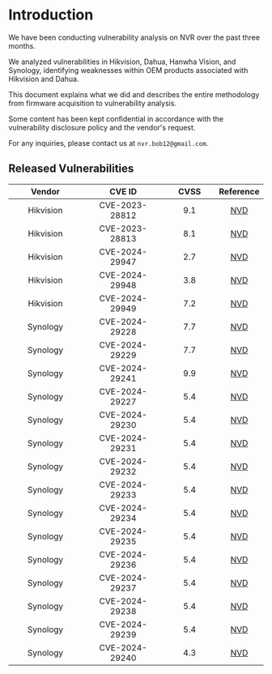 # Introduction

We have been conducting vulnerability analysis on NVR over the past three months.

We analyzed vulnerabilities in Hikvision, Dahua, Hanwha Vision, and Synology, identifying weaknesses within OEM products associated with Hikvision and Dahua.



This document explains what we did and describes the entire methodology from firmware acquisition to vulnerability analysis.

Some content has been kept confidential in accordance with the vulnerability disclosure policy and the vendor's request.



For any inquiries, please contact us at `nvr.bob12@gmail.com`.



## Released Vulnerabilities

<table data-full-width="false"><thead><tr><th width="200" align="center">Vendor</th><th width="259" align="center">CVE ID</th><th width="131.50000000000003" align="center">CVSS</th><th align="center">Reference</th></tr></thead><tbody><tr><td align="center">Hikvision</td><td align="center">CVE-2023-28812</td><td align="center">9.1</td><td align="center"><a href="https://nvd.nist.gov/vuln/detail/CVE-2023-28812">NVD</a></td></tr><tr><td align="center">Hikvision</td><td align="center">CVE-2023-28813</td><td align="center">8.1</td><td align="center"><a href="https://nvd.nist.gov/vuln/detail/CVE-2023-28813">NVD</a></td></tr><tr><td align="center">Hikvision</td><td align="center">CVE-2024-29947</td><td align="center">2.7</td><td align="center"><a href="https://nvd.nist.gov/vuln/detail/CVE-2024-29947">NVD</a></td></tr><tr><td align="center">Hikvision</td><td align="center">CVE-2024-29948</td><td align="center">3.8</td><td align="center"><a href="https://nvd.nist.gov/vuln/detail/CVE-2024-29948">NVD</a></td></tr><tr><td align="center">Hikvision</td><td align="center">CVE-2024-29949</td><td align="center">7.2</td><td align="center"><a href="https://nvd.nist.gov/vuln/detail/CVE-2024-29949">NVD</a></td></tr><tr><td align="center">Synology</td><td align="center">CVE-2024-29228</td><td align="center">7.7</td><td align="center"><a href="https://nvd.nist.gov/vuln/detail/CVE-2024-29228">NVD</a></td></tr><tr><td align="center">Synology</td><td align="center">CVE-2024-29229</td><td align="center">7.7</td><td align="center"><a href="https://nvd.nist.gov/vuln/detail/CVE-2024-29229">NVD</a></td></tr><tr><td align="center">Synology</td><td align="center">CVE-2024-29241</td><td align="center">9.9</td><td align="center"><a href="https://nvd.nist.gov/vuln/detail/CVE-2024-29241">NVD</a></td></tr><tr><td align="center">Synology</td><td align="center">CVE-2024-29227</td><td align="center">5.4</td><td align="center"><a href="https://nvd.nist.gov/vuln/detail/CVE-2024-29227">NVD</a></td></tr><tr><td align="center">Synology</td><td align="center">CVE-2024-29230</td><td align="center">5.4</td><td align="center"><a href="https://nvd.nist.gov/vuln/detail/CVE-2024-29230">NVD</a></td></tr><tr><td align="center">Synology</td><td align="center">CVE-2024-29231</td><td align="center">5.4</td><td align="center"><a href="https://nvd.nist.gov/vuln/detail/CVE-2024-29231">NVD</a></td></tr><tr><td align="center">Synology</td><td align="center">CVE-2024-29232</td><td align="center">5.4</td><td align="center"><a href="https://nvd.nist.gov/vuln/detail/CVE-2024-29232">NVD</a></td></tr><tr><td align="center">Synology</td><td align="center">CVE-2024-29233</td><td align="center">5.4</td><td align="center"><a href="https://nvd.nist.gov/vuln/detail/CVE-2024-29233">NVD</a></td></tr><tr><td align="center">Synology</td><td align="center">CVE-2024-29234</td><td align="center">5.4</td><td align="center"><a href="https://nvd.nist.gov/vuln/detail/CVE-2024-29234">NVD</a></td></tr><tr><td align="center">Synology</td><td align="center">CVE-2024-29235</td><td align="center">5.4</td><td align="center"><a href="https://nvd.nist.gov/vuln/detail/CVE-2024-29235">NVD</a></td></tr><tr><td align="center">Synology</td><td align="center">CVE-2024-29236</td><td align="center">5.4</td><td align="center"><a href="https://nvd.nist.gov/vuln/detail/CVE-2024-29236">NVD</a></td></tr><tr><td align="center">Synology</td><td align="center">CVE-2024-29237</td><td align="center">5.4</td><td align="center"><a href="https://nvd.nist.gov/vuln/detail/CVE-2024-29237">NVD</a></td></tr><tr><td align="center">Synology</td><td align="center">CVE-2024-29238</td><td align="center">5.4</td><td align="center"><a href="https://nvd.nist.gov/vuln/detail/CVE-2024-29238">NVD</a></td></tr><tr><td align="center">Synology</td><td align="center">CVE-2024-29239</td><td align="center">5.4</td><td align="center"><a href="https://nvd.nist.gov/vuln/detail/CVE-2024-29239">NVD</a></td></tr><tr><td align="center">Synology</td><td align="center">CVE-2024-29240</td><td align="center">4.3</td><td align="center"><a href="https://nvd.nist.gov/vuln/detail/CVE-2024-29240">NVD</a></td></tr></tbody></table>
